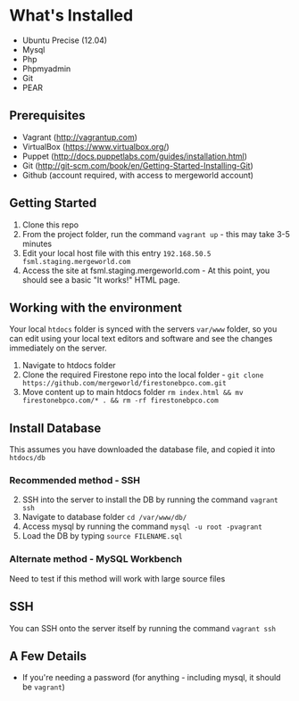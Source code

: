 # What's Installed
+ Ubuntu Precise (12.04)
+ Mysql
+ Php
+ Phpmyadmin
+ Git
+ PEAR

## Prerequisites
+ Vagrant (http://vagrantup.com)
+ VirtualBox (https://www.virtualbox.org/)
+ Puppet (http://docs.puppetlabs.com/guides/installation.html)
+ Git (http://git-scm.com/book/en/Getting-Started-Installing-Git)
+ Github (account required, with access to mergeworld account)

## Getting Started

1. Clone this repo
3. From the project folder, run the command `vagrant up` - this may take 3-5 minutes
4. Edit your local host file with this entry `192.168.50.5 fsml.staging.mergeworld.com` 
5. Access the site at fsml.staging.mergeworld.com - At this point, you should see a basic "It works!" HTML page.

## Working with the environment

Your local `htdocs` folder is synced with the servers `var/www` folder, so you can edit using your local text editors and software and see the changes immediately on the server.

1. Navigate to htdocs folder 
2. Clone the required Firestone repo into the local folder - `git clone https://github.com/mergeworld/firestonebpco.com.git`
2. Move content up to main htdocs folder `rm index.html && mv firestonebpco.com/* . && rm -rf firestonebpco.com`

## Install Database 
This assumes you have downloaded the database file, and copied it into `htdocs/db`

### Recommended method - SSH
2. SSH into the server to install the DB by running the command `vagrant ssh`
3. Navigate to database folder `cd /var/www/db/`
4. Access mysql by running the command `mysql -u root -pvagrant`
5. Load the DB by typing `source FILENAME.sql`

### Alternate method - MySQL Workbench
Need to test if this method will work with large source files

## SSH

You can SSH onto the server itself by running the command `vagrant ssh`

## A Few Details

* If you're needing a password (for anything - including mysql, it should be `vagrant`)


